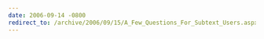 ```yaml
---
date: 2006-09-14 -0800
redirect_to: /archive/2006/09/15/A_Few_Questions_For_Subtext_Users.aspx/
---
```

